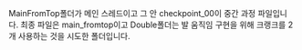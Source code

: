 MainFromTop폴더가 메인 스레드이고 그 안 checkpoint_00이 중간 과정 파일입니다. 최종 파일은 main_fromtop이고 Double폴더는 발 움직임 구현을 위해 크랭크를 2개 사용하는 것을 시도한 폴더입니다.
